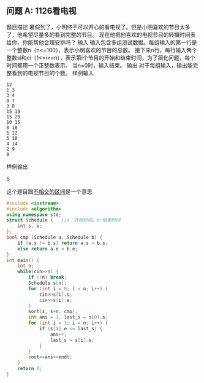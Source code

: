 问题 A: 1126看电视
-------------

题目描述
暑假到了，小明终于可以开心的看电视了。但是小明喜欢的节目太多了，他希望尽量多的看到完整的节目。
现在他把他喜欢的电视节目的转播时间表给你，你能帮他合理安排吗？
输入
输入包含多组测试数据。每组输入的第一行是一个整数n（n<=100），表示小明喜欢的节目的总数。
接下来n行，每行输入两个整数si和ei（1<=i<=n），表示第i个节目的开始和结束时间，为了简化问题，每个时间都用一个正整数表示。
当n=0时，输入结束。
输出
对于每组输入，输出能完整看到的电视节目的个数。
样例输入

```
12
1 3
3 4
0 7
3 8
15 19
15 20
10 15
8 18
6 12
5 10
4 14
2 9
0
```
样例输出

5

这个题目跟[不相交的区间](https://blog.csdn.net/u014281392/article/details/80887767)是一个意思
```C++
#include <iostream>
#include <algorithm>
using namespace std;
struct Schedule {   //s：开始时间，e:结束时间
    int s, e;
};
bool cmp (Schedule a, Schedule b) {
    if (a.s != b.s) return a.s > b.s;
    else return a.e < b.e;
}
int main() {
    int n;
    while(cin>>n) {
        if (!n) break;
        Schedule s[n];
        for (int i = 0; i < n; i++) {
            cin>>s[i].s;
            cin>>s[i].e;
        }
        sort(s, s+n, cmp);
        int ans = 1, last_s = s[0].s;
        for (int i = 1; i < n; i++) {
            if (s[i].e <= last_s) {
                ans++;
                last_s = s[i].s;
            }
        }
        cout<<ans<<endl;
    }
    return 0;
}
```